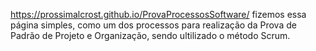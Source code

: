 https://prossimalcrost.github.io/ProvaProcessosSoftware/
 fizemos essa página simples, como um dos processos para realização da Prova de Padrão de Projeto e Organização, sendo ultilizado o método Scrum.

